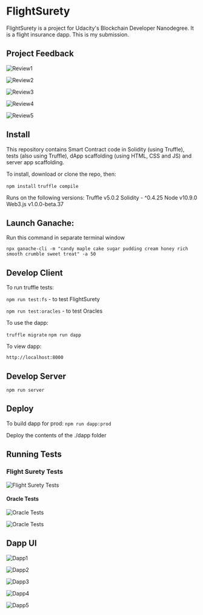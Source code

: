 # FlightSurety

FlightSurety is a project for Udacity's Blockchain Developer Nanodegree. It is a flight insurance dapp. This is my submission.

## Project Feedback

![Review1](images/review1.png?raw=true)

![Review2](images/review2.png?raw=true)

![Review3](images/review3.png?raw=true)

![Review4](images/review4.png?raw=true)

![Review5](images/review5.png?raw=true)




## Install

This repository contains Smart Contract code in Solidity (using Truffle), tests (also using Truffle), dApp scaffolding (using HTML, CSS and JS) and server app scaffolding.

To install, download or clone the repo, then:

`npm install`
`truffle compile`

Runs on the following versions:
    Truffle v5.0.2 
    Solidity - ^0.4.25 
    Node v10.9.0
    Web3.js v1.0.0-beta.37


## Launch Ganache:
Run this command in separate terminal window

`npx ganache-cli -m "candy maple cake sugar pudding cream honey rich smooth crumble sweet treat" -a 50`

## Develop Client

To run truffle tests:

`npm run test:fs` - to test FlightSurety

`npm run test:oracles`  - to test Oracles

To use the dapp:

`truffle migrate`
`npm run dapp`

To view dapp:

`http://localhost:8000`

## Develop Server

`npm run server`

## Deploy

To build dapp for prod:
`npm run dapp:prod`

Deploy the contents of the ./dapp folder

## Running Tests

### Flight Surety Tests

![Flight Surety Tests](images/fstests.png?raw=true "Flight Surety Tests")

#### Oracle Tests
![Oracle Tests](images/oracletest1.png?raw=true "Oracle Tests")


![Oracle Tests](images/oracletest2.png?raw=true "Oracle Tests")

## Dapp UI

![Dapp1](images/dapp1.png?raw=true)

![Dapp2](images/dapp2.png?raw=true)

![Dapp3](images/dapp3.png?raw=true)

![Dapp4](images/dapp4.png?raw=true)

![Dapp5](images/dapp5.png?raw=true)